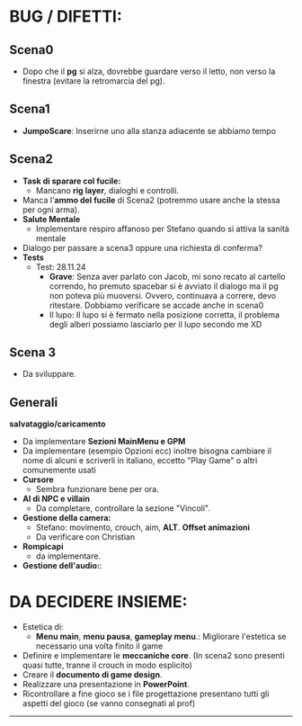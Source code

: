 # **BUG / DIFETTI:**  

## Scena0
- Dopo che il **pg** si alza, dovrebbe guardare verso il letto, non verso la finestra (evitare la retromarcia del pg).  
## Scena1
- **JumpoScare**: Inserirne uno alla stanza adiacente se abbiamo tempo
## Scena2 
- **Task di sparare col fucile:**  
  - Mancano **rig layer**, dialoghi e controlli.   
- Manca l'**ammo del fucile** di Scena2 (potremmo usare anche la stessa per ogni arma).
- **Salute Mentale**
  - Implementare respiro affanoso per Stefano quando si attiva la sanità mentale
- Dialogo per passare a scena3 oppure una richiesta di conferma?
- **Tests**
  - Test: 28.11.24 
      - **Grave**: Senza aver parlato con Jacob, mi sono recato al cartello correndo, ho premuto spacebar si è avviato il dialogo ma il pg non poteva più muoversi.
      Ovvero, continuava a correre, devo ritestare. 
      Dobbiamo verificare se accade anche in scena0
      - Il lupo: Il lupo si è fermato nella posizione corretta, il problema degli alberi possiamo lasciarlo per il lupo secondo me XD

## Scena 3 
- Da sviluppare. 

## Generali
**salvataggio/caricamento**
  - Da implementare 
**Sezioni MainMenu e GPM**
  - Da implementare (esempio Opzioni ecc) inoltre bisogna cambiare il nome di alcuni e scriverli in italiano, eccetto "Play Game" o altri comunemente usati 
- **Cursore** 
  - Sembra funzionare bene per ora.
- **AI di NPC e villain** 
  - Da completare, controllare la sezione "Vincoli".
- **Gestione della camera:**  
  - Stefano: movimento, crouch, aim, **ALT**. 
**Offset animazioni**
  - Da verificare con Christian 
- **Rompicapi** 
  - da implementare. 
- **Gestione dell'audio:**:

# **DA DECIDERE INSIEME:**  
- Estetica di:  
  - **Menu main**, **menu pausa**, **gameplay menu**.: Migliorare l'estetica se necessario una volta finito il game   
- Definire e implementare le **meccaniche core**.  (In scena2 sono presenti quasi tutte, tranne il crouch in modo esplicito)
- Creare il **documento di game design**.  
- Realizzare una presentazione in **PowerPoint**.  
- Ricontrollare a fine gioco se i file progettazione presentano tutti gli aspetti del gioco (se vanno consegnati al prof)
--- 
